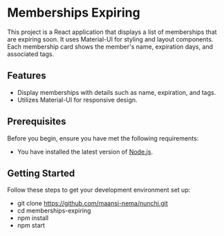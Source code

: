 # Memberships Expiring

This project is a React application that displays a list of memberships that are expiring soon. It uses Material-UI for styling and layout components. Each membership card shows the member's name, expiration days, and associated tags.

## Features

- Display memberships with details such as name, expiration, and tags.
- Utilizes Material-UI for responsive design.

## Prerequisites

Before you begin, ensure you have met the following requirements:
- You have installed the latest version of [Node.js](https://nodejs.org/).

## Getting Started

Follow these steps to get your development environment set up:

- git clone https://github.com/maansi-nema/nunchi.git
- cd memberships-expiring
- npm install
- npm start
